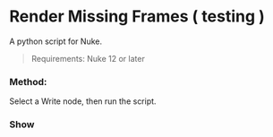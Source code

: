 # Render Missing Frames ( testing )

A python script for Nuke.

> Requirements: Nuke 12 or later

### Method:

Select a Write node, then run the script.

### Show

<img scr="/images/W_hotbox_RenderMissingFrames.png">
